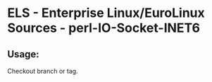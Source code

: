 # ELS - Enterprise Linux/EuroLinux Sources - perl-IO-Socket-INET6 
## Usage:
  Checkout branch or tag.
